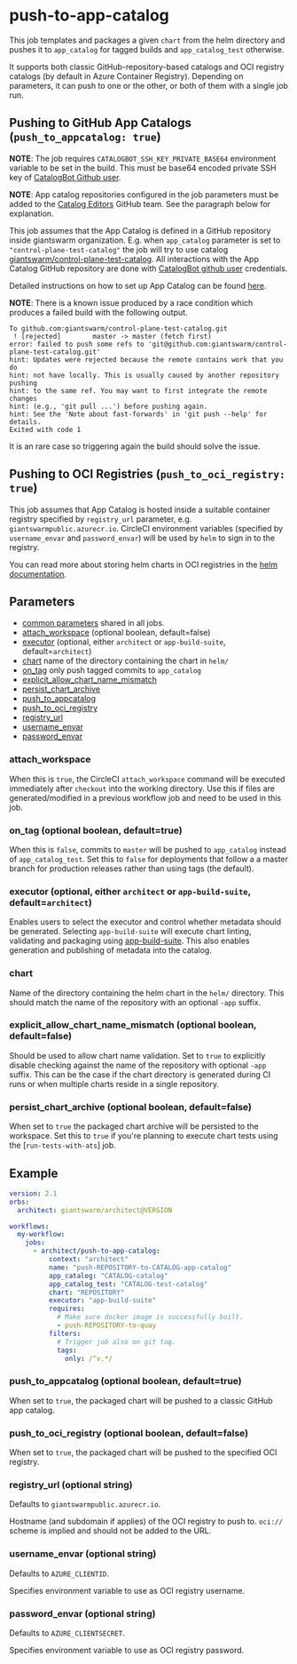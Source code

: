 # push-to-app-catalog

This job templates and packages a given `chart` from the helm directory and
pushes it to `app_catalog` for tagged builds and `app_catalog_test` otherwise.

It supports both classic GitHub-repository-based catalogs and OCI registry
catalogs (by default in Azure Container Registry). Depending on parameters, it
can push to one or the other, or both of them with a single job run.

## Pushing to GitHub App Catalogs (`push_to_appcatalog: true`)
**NOTE**: The job requires `CATALOGBOT_SSH_KEY_PRIVATE_BASE64` environment
variable to be set in the build. This must be base64 encoded private SSH key of
[CatalogBot Github user][catalogbot-user].

**NOTE**: App catalog repositories configured in the job parameters must be
added to the [Catalog Editors][catalog-editors-team] GitHub team. See the
paragraph below for explanation.

This job assumes that the App Catalog is defined in a GitHub repository inside
giantswarm organization. E.g. when `app_catalog` parameter is set to
`"control-plane-test-catalog"` the job will try to use catalog
[giantswarm/control-plane-test-catalog][control-plane-test-catalog]. All
interactions with the App Catalog GitHub repository are done with [CatalogBot
github user][catalogbot-user] credentials.

Detailed instructions on how to set up App Catalog can be found
[here][creating_app_catalog].

**NOTE**: There is a known issue produced by a race condition which produces a failed build with the following output.
```
To github.com:giantswarm/control-plane-test-catalog.git
 ! [rejected]        master -> master (fetch first)
error: failed to push some refs to 'git@github.com:giantswarm/control-plane-test-catalog.git'
hint: Updates were rejected because the remote contains work that you do
hint: not have locally. This is usually caused by another repository pushing
hint: to the same ref. You may want to first integrate the remote changes
hint: (e.g., 'git pull ...') before pushing again.
hint: See the 'Note about fast-forwards' in 'git push --help' for details.
Exited with code 1
```
It is an rare case so triggering again the build should solve the issue.

[catalog-editors-team]: https://github.com/orgs/giantswarm/teams/bot-catalog-editors/repositories
[catalogbot-user]: https://github.com/catalogbot
[control-plane-test-catalog]: https://github.com/giantswarm/control-plane-test-catalog
[creating_app_catalog]: https://intranet.giantswarm.io/docs/dev-and-releng/app-developer-processes/creating_app_catalog/

## Pushing to OCI Registries (`push_to_oci_registry: true`)

This job assumes that App Catalog is hosted inside a suitable container
registry specified by `registry_url` parameter, e.g.
`giantswarmpublic.azurecr.io`. CircleCI environment variables (specified by
`username_envar` and `password_envar`) will be used by `helm` to sign in to
the registry.

You can read more about storing helm charts in OCI registries in the [helm
documentation](https://helm.sh/blog/storing-charts-in-oci/).

## Parameters

- [common parameters](common.md#parameters) shared in all jobs.
- [attach_workspace](#attach_workspace) (optional boolean, default=false)
- [executor](#executor-optional-either-architect-or-app-build-suite-defaultarchitect) (optional, either `architect` or `app-build-suite`, default=`architect`)
- [chart](#chart) name of the directory containing the chart in `helm/`
- [on_tag](#on_tag-optional-boolean-defaulttrue) only push tagged commits to `app_catalog`
- [explicit_allow_chart_name_mismatch](#explicit_allow_chart_name_mismatch-optional-boolean-defaultfalse)
- [persist_chart_archive](#persist_chart_archive-boolean-defaultfalse)
- [push_to_appcatalog](#push_to_appcatalog-optional-boolean-defaulttrue)
- [push_to_oci_registry](#push_to_oci_registry-optional-boolean-defaultfalse)
- [registry_url](#registry_url-optional-string)
- [username_envar](#username_envar-optional-string)
- [password_envar](#password_envar-optional-string)

### attach_workspace

When this is `true`, the CircleCI `attach_workspace` command will be executed
immediately after `checkout` into the working directory. Use this if files are
generated/modified in a previous workflow job and need to be used in this job.

### on_tag (optional boolean, default=true)

When this is `false`, commits to `master` will be pushed to `app_catalog`
instead of `app_catalog_test`. Set this to `false` for deployments that follow
a a master branch for production releases rather than using tags (the default).

### executor (optional, either `architect` or `app-build-suite`, default=`architect`)

Enables users to select the executor and control whether metadata should be generated.
Selecting `app-build-suite` will execute chart linting, validating and packaging using
[app-build-suite](https://github.com/giantswarm/app-build-suite). This also enables
generation and publishing of metadata into the catalog.

### chart

Name of the directory containing the helm chart in the `helm/` directory. This should match
the name of the repository with an optional `-app` suffix.

### explicit_allow_chart_name_mismatch (optional boolean, default=false)

Should be used to allow chart name validation. Set to `true` to explicitly disable checking against the name of the repository with optional `-app` suffix.
This can be the case if the chart directory is generated during CI runs or when multiple charts reside in a single repository.

### persist_chart_archive (optional boolean, default=false)

When set to `true` the packaged chart archive will be persisted to the workspace. Set this to `true` if you're planning to
execute chart tests using the [`run-tests-with-ats`] job.

## Example

```yaml
version: 2.1
orbs:
  architect: giantswarm/architect@VERSION

workflows:
  my-workflow:
    jobs:
      - architect/push-to-app-catalog:
          context: "architect"
          name: "push-REPOSITORY-to-CATALOG-app-catalog"
          app_catalog: "CATALOG-catalog"
          app_catalog_test: "CATALOG-test-catalog"
          chart: "REPOSITORY"
          executor: "app-build-suite"
          requires:
            # Make sure docker image is successfully built.
            - push-REPOSITORY-to-quay
          filters:
            # Trigger job also on git tag.
            tags:
              only: /^v.*/
```

### push_to_appcatalog (optional boolean, default=true)

When set to `true`, the packaged chart will be pushed to a classic GitHub app
catalog.

### push_to_oci_registry (optional boolean, default=false)

When set to `true`, the packaged chart will be pushed to the specified OCI
registry.

### registry_url (optional string)

Defaults to `giantswarmpublic.azurecr.io`.

Hostname (and subdomain if applies) of the OCI registry to push to. `oci://`
scheme is implied and should not be added to the URL.

### username_envar (optional string)

Defaults to `AZURE_CLIENTID`.

Specifies environment variable to use as OCI registry username.

### password_envar (optional string)

Defaults to `AZURE_CLIENTSECRET`.

Specifies environment variable to use as OCI registry password.
